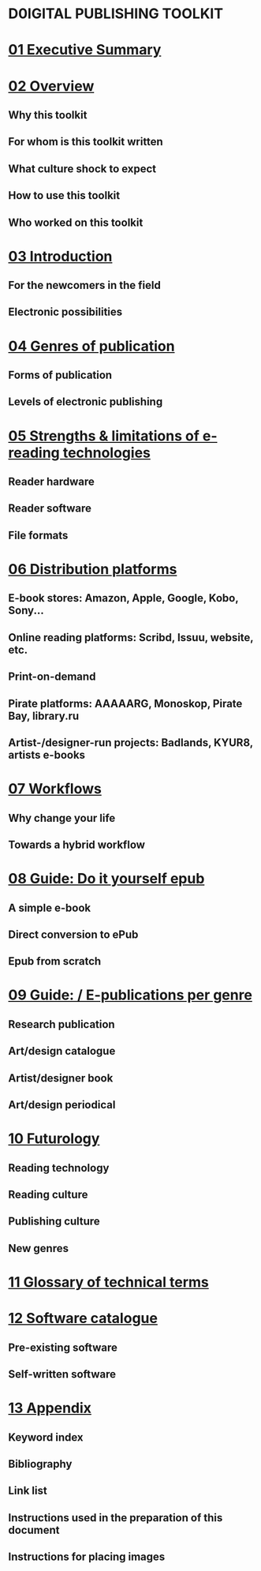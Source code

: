 D0IGITAL PUBLISHING TOOLKIT
===========================


# [01 Executive Summary](docs/01_executive_summary.html)
<!--status: Joost adds a few things, then it's ready for copy edit.-->

# [02 Overview](docs/02_overview.html) 
<!--status: ready for copy-edit-->

## Why this toolkit
## For whom is this toolkit written
## What culture shock to expect 
## How to use this toolkit
## Who worked on this toolkit

# [03 Introduction](docs/03_introduction.html)
<!--status: ready for copy-edit-->

## For the newcomers in the field
## Electronic possibilities 

 
# [04 Genres of publication](docs/04_genres_of_publications.html) 
<!--status: ready for copy-edit-->

## Forms of publication
## Levels of electronic publishing

# [05 Strengths & limitations of e-reading technologies ](docs/05_strengths_limitations.html)
<!--status: thorough reading by Pia and Margreet-->

## Reader hardware 
## Reader software 
## File formats 

# [06 Distribution platforms](docs/06_distribution_platforms.html) 
<!--status: needs work (Marc, Miriam); visuals needed for statistics etc. Ask Silvio to read over.-->

## E-book stores: Amazon, Apple, Google, Kobo, Sony... <!--Marc-->
## Online reading platforms: Scribd, Issuu, website, etc. <!--Miriam-->
## Print-on-demand <!--Miriam-->
## Pirate platforms: AAAAARG, Monoskop, Pirate Bay, library.ru <!--Florian-->
## Artist-/designer-run projects: Badlands, KYUR8, artists e-books <!--Florian-->

# [07 Workflows](docs/07_workflows.html) 
<!--status: needs work and cutting-->

## Why change your life <!-- Florian -->
## Towards a hybrid workflow 

# [08 Guide: Do it yourself epub](docs/08_guide_DIY.html) 
<!--status: ask input from Florian -->

## A simple e-book 
## Direct conversion to ePub
## Epub from scratch 

# [09 Guide: / E-publications per genre](docs/09_guide_workflow.html) 
<!--status: work needed-->

## Research publication <!--INC project, Miriam-->
## Art/design catalogue <!--Stedelijk project, Loes & Barbera-->
## Artist/designer book <!--Florian shorten/rewrite-->
## Art/design periodical <!--Open online, Margreet-->

# [10 Futurology](docs/10_futurology.html) 
<!--status: work needed--><!--Michael, Silvio, Florian, Joost, Arjen, Kimmy-->

## Reading technology 
## Reading culture 
## Publishing culture
## New genres 


# [11 Glossary of technical terms](docs/11_glossary.html)
<!--status: pending, add unknown words when you see them-->

# [12 Software catalogue](docs/12_software.html) 
<!--status: -->

## Pre-existing software
## Self-written software

# [13 Appendix](docs/13_appendix.html)

## Keyword index 
## Bibliography 
## Link list <!--mirrored linking -->
## Instructions used in the preparation of this document
<!-- Does this become a part of the final publication as appendix? -->
## Instructions for placing images